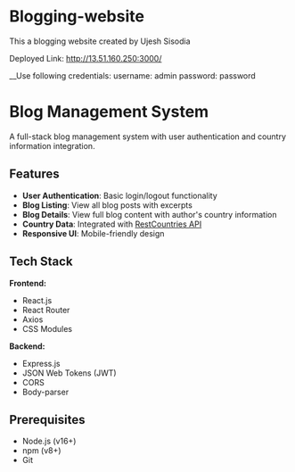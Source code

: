 # Blogging-website
This a blogging website created by Ujesh Sisodia

Deployed Link: http://13.51.160.250:3000/

__Use following credentials: 
username: admin
password: password
# Blog Management System
A full-stack blog management system with user authentication and country information integration.

## Features

- **User Authentication**: Basic login/logout functionality
- **Blog Listing**: View all blog posts with excerpts
- **Blog Details**: View full blog content with author's country information
- **Country Data**: Integrated with [RestCountries API](https://restcountries.com/)
- **Responsive UI**: Mobile-friendly design

## Tech Stack

**Frontend:**
- React.js
- React Router
- Axios
- CSS Modules

**Backend:**
- Express.js
- JSON Web Tokens (JWT)
- CORS
- Body-parser

## Prerequisites
- Node.js (v16+)
- npm (v8+)
- Git
